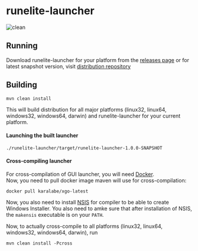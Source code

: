 # runelite-launcher

![clean](https://i.imgur.com/HchTzSG.png)

## Running

Download runelite-launcher for your platform from the
[releases page](https://github.com/deathbeam/runelite-launcher/releases)
or for latest snapshot version, visit
[distribution repository](https://github.com/deathbeam/runelite-launcher-distribution)

## Building

```shell
mvn clean install
```

This will build distribution for all major platforms (linux32, linux64, windows32, windows64, darwin)
and runelite-launcher for your current platform.

#### Launching the built launcher

```
./runelite-launcher/target/runelite-launcher-1.0.0-SNAPSHOT
```

#### Cross-compiling launcher

For cross-compilation of GUI launcher, you will need [Docker](https://www.docker.com/).  
Now, you need to pull docker image maven will use for cross-compilation:

```
docker pull karalabe/xgo-latest
```

Now, you also need to install [NSIS](http://nsis.sourceforge.net/Main_Page) for
compiler to be able to create Windows Installer. You also need to amke sure that
after installation of NSIS, the `makensis` executable is on your `PATH`.

Now, to actually cross-compile to all platforms (linux32, linux64, windows32, windows64, darwin), run

```
mvn clean install -Pcross
```
